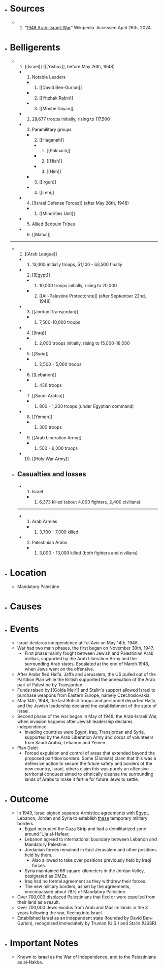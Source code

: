 - # Sources
  - 1. “[1948 Arab–Israeli War](https://en.wikipedia.org/wiki/1948_Arab%E2%80%93Israeli_War)” Wikipedia. Accessed April 26th, 2024.
- # Belligerents
  - 1. [[Israel]] ([[Yishuv]], before May 26th, 1948)
    - 1. Notable Leaders
      - 1. [[David Ben-Gurion]]
      - 2. [[Yitzhak Rabin]]
      - 3. [[Moshe Dayan]]
    - 2. 29,677 troops initially, rising to 117,500
    - 3. Paramilitary groups
      - 2. [[Haganah]]
        - 1. [[Palmach]]
        - 2. [[Hish]]
        - 3. [[Him]]
      - 3. [[Irgun]]
      - 4. [[Lehi]]
    - 4. [[Israel Defense Forces]] (after May 26th, 1948)
      - 1. [[Minorities Unit]]
    - 5. Allied Bedouin Tribes
    - 6. [[Mahal]]
  ______
  - 1. [[Arab League]] 
    - 1. 13,000 initially troops, 51,100 - 63,500 finally
    - 2. [[Egypt]]
      - 1. 10,000 troops initially, rising to 20,000
      - 2. [[All-Palestine Protectorate]] (after September 22nd, 1948)
    - 3. [[Jordan|Transjordan]]
      - 1. 7,500-10,000 troops
    - 4. [[Iraq]]
      - 1. 2,000 troops initially, rising to 15,000-18,000
    - 5. [[Syria]]
      - 1. 2,500 - 5,000 troops
    - 6. [[Lebanon]]
      - 1. 436 troops
    - 7. [[Saudi Arabia]]
      - 1. 800 - 1,200 troops (under Egyptian command)
    - 8. [[Yemen]]
      - 1. 300 troops
    - 9. [[Arab Liberation Army]]
      - 1. 500 - 6,000 troops
    - 10. [[Holy War Army]]
  - ## Casualties and losses
    - 1. Israel
      - 1. 6,373 killed (about 4,000 fighters, 2,400 civilians)
    _________
    - 1. Arab Armies
      - 1. 3,700 - 7,000 killed
    - 2. Palestinian Arabs
      - 1. 3,000 - 13,000 killed (both fighters and civilians)
- # Location
  - Mandatory Palestine
- # Causes
- # Events
  - Israel declares independence at Tel Aviv on May 14th, 1948.
  - War had two main phases, the first began on November 30th, 1947.
    - First phase mainly fought between Jewish and Palestinian Arab militias, supported by the Arab Liberation Army and the surrounding Arab states. Escalated at the end of March 1948, when Jews went on the offensive.
  - After Arabs fled Haifa, Jaffa and Jerusalem, the US pulled out of the Partition Plan while the British supported the annexation of the Arab part of Palestine by Transjordan.
  - Funds raised by [[Golda Meir]] and Stalin's support allowed Israel to purchase weapons from Eastern Europe, namely Czechoslovakia.
  - May 14th, 1948, the last British troops and personnel departed Haifa, and the Jewish leadership declared the establishment of the state of Israel.
  - Second phase of the war began in May of 1948, the Arab-Israeli War, when invasion happens after Jewish leadership declares independence.
    - Invading countries were Egypt, Iraq, Transjordan and Syria, supported by the Arab Liberation Army and corps of volunteers from Saudi Arabia, Lebanon and Yemen
  - Plan Dalet
    - Forced expulsion and control of areas that extended beyond the proposed partition borders. Some (Zionists) claim that this was a defensive action to secure the future safety and borders of the new country, Israel, others claim this was purely an offensive territorial conquest aimed to ethnically cleanse the surrounding lands of Arabs to make it fertile for future Jews to settle.
- # Outcome
  - In 1949, Israel signed separate Armistice agreements with Egypt, Lebanon, Jordan and Syria to establish [these](https://upload.wikimedia.org/wikipedia/commons/f/f4/Palestine_Military_Situation%2C_April_6%2C_1949%2C_Truman_Papers.jpg) temporary military borders.
    - Egypt occupied the Gaza Strip and had a demilitarized zone around 'Uja al-Hafeer.
    - Lebanon agreed to international boundary between Lebanon and Mandatory Palestine.
    - Jordanian forces remained in East Jerusalem and other positions held by them.
      - Also allowed to take over positions previously held by Iraqi forces.
    - Syria maintained 66 square kilometers in the Jordan Valley, designated as DMZs.
    - Iraq had no formal agreement as they withdrew their forces.
    - The new military borders, as set by the agreements, encompassed about 78% of Mandatory Palestine.
  - Over 700,000 displaced Palestinians that fled or were expelled from their land as a result.
  - Over 700,000 Jews exodus from Arab and Muslim lands in the 3 years following the war, fleeing into Israel.
  - Established Israel as an independent state (founded by David Ben-Gurion), recognized immediately by Truman (U.S.) and Stalin (USSR).
- # Important Notes
  - Known to Israel as the War of Independence, and to the Palestinians as al-Nakba.
#